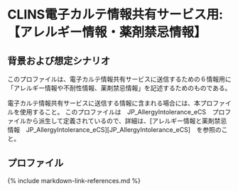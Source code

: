 
# CLINS電子カルテ情報共有サービス用: 【アレルギー情報・薬剤禁忌情報】

## 背景および想定シナリオ
このプロファイルは、電子カルテ情報共有サービスに送信するための６情報用に「アレルギー情報や不耐性情報、薬剤禁忌情報」を記述するためのものである。

電子カルテ情報共有サービスに送信する情報に含まれる場合には、本プロファイルを使用すること。
このプロファイルは　JP_AllergyIntolerance_eCS　プロファイルから派生して定義されているので、詳細は、[アレルギー情報と薬剤禁忌情報　JP_AllergyIntolerance_eCS][JP_AllergyIntolerance_eCS]　を参照のこと。

## プロファイル

{% include markdown-link-references.md %}